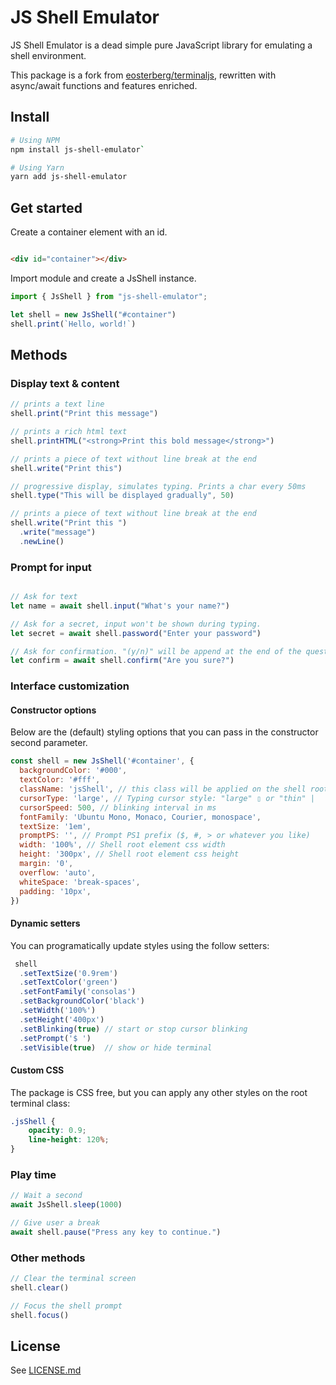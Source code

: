 JS Shell Emulator
==========

JS Shell Emulator is a dead simple pure JavaScript library for emulating a shell environment.

This package is a fork from [eosterberg/terminaljs](https://github.com/eosterberg/terminaljs), rewritten with
async/await functions and features enriched.

## Install

```bash
# Using NPM
npm install js-shell-emulator`

# Using Yarn
yarn add js-shell-emulator
```

## Get started

Create a container element with an id.

```html

<div id="container"></div>
```

Import module and create a JsShell instance.

```js
import { JsShell } from "js-shell-emulator";

let shell = new JsShell("#container")
shell.print(`Hello, world!`)
```

## Methods

### Display text & content

```js
// prints a text line
shell.print("Print this message")

// prints a rich html text
shell.printHTML("<strong>Print this bold message</strong>")

// prints a piece of text without line break at the end
shell.write("Print this")

// progressive display, simulates typing. Prints a char every 50ms 
shell.type("This will be displayed gradually", 50)

// prints a piece of text without line break at the end
shell.write("Print this ")
  .write("message")
  .newLine()
```

### Prompt for input

```js

// Ask for text
let name = await shell.input("What's your name?")

// Ask for a secret, input won't be shown during typing.
let secret = await shell.password("Enter your password")

// Ask for confirmation. "(y/n)" will be append at the end of the question. 
let confirm = await shell.confirm("Are you sure?")
```

### Interface customization

#### Constructor options

Below are the (default) styling options that you can pass in the constructor second parameter.

```js
const shell = new JsShell('#container', {
  backgroundColor: '#000',
  textColor: '#fff',
  className: 'jsShell', // this class will be applied on the shell root element.
  cursorType: 'large', // Typing cursor style: "large" ▯ or "thin" |
  cursorSpeed: 500, // blinking interval in ms
  fontFamily: 'Ubuntu Mono, Monaco, Courier, monospace',
  textSize: '1em',
  promptPS: '', // Prompt PS1 prefix ($, #, > or whatever you like) 
  width: '100%', // Shell root element css width
  height: '300px', // Shell root element css height
  margin: '0',
  overflow: 'auto',
  whiteSpace: 'break-spaces',
  padding: '10px',
})
```

#### Dynamic setters

You can programatically update styles using the follow setters:

```js
 shell
  .setTextSize('0.9rem')
  .setTextColor('green')
  .setFontFamily('consolas')
  .setBackgroundColor('black')
  .setWidth('100%')
  .setHeight('400px')
  .setBlinking(true) // start or stop cursor blinking
  .setPrompt('$ ')
  .setVisible(true)  // show or hide terminal
```

#### Custom CSS

The package is CSS free, but you can apply any other styles on the root terminal class:

```css
.jsShell {
    opacity: 0.9;
    line-height: 120%;
}
```

### Play time

```js
// Wait a second
await JsShell.sleep(1000)

// Give user a break
await shell.pause("Press any key to continue.")
```

### Other methods

```js
// Clear the terminal screen
shell.clear()

// Focus the shell prompt
shell.focus()
```

## License

See [LICENSE.md](LICENSE.md)
